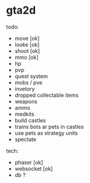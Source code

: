 # gta2d

todo:
- move [ok]
- looke [ok]
- shoot [ok]
- mmo [ok]
- hp
- pvp
- quest system
- mobs / pve
- invetory
- dropped collectable items
- weapons
- ammo
- medkits
- build castles
- trains bots ar pets in castles
- use pets as strategy units
- spectate

tech:
- phaser [ok]
- websocket [ok]
- db ?
